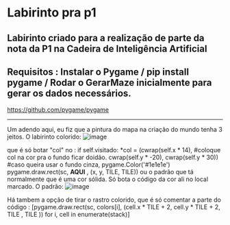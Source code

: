 # Labirinto pra p1
Labirinto criado para a realização de parte da nota da P1 na Cadeira de Inteligência Artificial 
------------------------------------------
Requisitos :
Instalar o Pygame /
pip install pygame /
Rodar o GerarMaze inicialmente para gerar os dados necessários.
----------------------------------------
https://github.com/pygame/pygame



-----------------------------------------------------------------------------------------------------
Um adendo aqui, eu fiz que a pintura do mapa na criação do mundo tenha 3 jeitos. O labirinto colorido:
![image](https://github.com/user-attachments/assets/29a67180-4898-421f-852c-46e6a53990b7)

que é só botar "col" no : 
if self.visitado:
 *col = (cwrap(self.x * 14), #coloque col na cor pra o fundo ficar doidão.
 cwrap(self.y * -20),
 cwrap(self.y * 30)) #caso queira usar o fundo cinza, pygame.Color('#1e1e1e')
 pygame.draw.rect(sc, **AQUI** , (x, y, TILE, TILE))
ou o padrão que tá normalmente que é uma cor sólida. Só bota o código da cor ali no local marcado.
O padrão:
![image](https://github.com/user-attachments/assets/8a4985e0-c386-4b81-8bfe-4da233f7d151)

Há tambem a opção de tirar o rastro colorido, que é só comentar a parte do código :
[pygame.draw.rect(sc, colors[i],
(cell.x * TILE + 2, cell.y * TILE + 2,
TILE , TILE )) for i,
cell in enumerate(stack)]


